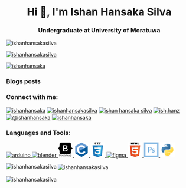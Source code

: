 <h1 align="center">Hi 👋, I'm Ishan Hansaka Silva</h1>
<h3 align="center">Undergraduate at University of Moratuwa</h3>

<p align="left"> <img src="https://komarev.com/ghpvc/?username=ishanhansakasilva&label=Profile%20views&color=0e75b6&style=flat" alt="ishanhansakasilva" /> </p>

<p align="left"> <a href="https://github.com/ryo-ma/github-profile-trophy"><img src="https://github-profile-trophy.vercel.app/?username=ishanhansakasilva" alt="ishanhansakasilva" /></a> </p>

<p align="left"> <a href="https://twitter.com/ishanhansaka" target="blank"><img src="https://img.shields.io/twitter/follow/ishanhansaka?logo=twitter&style=for-the-badge" alt="ishanhansaka" /></a> </p>

### Blogs posts
<!-- BLOG-POST-LIST:START -->
<!-- BLOG-POST-LIST:END -->

<h3 align="left">Connect with me:</h3>
<p align="left">
<a href="https://twitter.com/ishanhansaka" target="blank"><img align="center" src="https://raw.githubusercontent.com/rahuldkjain/github-profile-readme-generator/master/src/images/icons/Social/twitter.svg" alt="ishanhansaka" height="30" width="40" /></a>
<a href="https://linkedin.com/in/ishanhansakasilva" target="blank"><img align="center" src="https://raw.githubusercontent.com/rahuldkjain/github-profile-readme-generator/master/src/images/icons/Social/linked-in-alt.svg" alt="ishanhansakasilva" height="30" width="40" /></a>
<a href="https://fb.com/ishan hansaka silva" target="blank"><img align="center" src="https://raw.githubusercontent.com/rahuldkjain/github-profile-readme-generator/master/src/images/icons/Social/facebook.svg" alt="ishan hansaka silva" height="30" width="40" /></a>
<a href="https://instagram.com/ish.hanz" target="blank"><img align="center" src="https://raw.githubusercontent.com/rahuldkjain/github-profile-readme-generator/master/src/images/icons/Social/instagram.svg" alt="ish.hanz" height="30" width="40" /></a>
<a href="https://medium.com/@ishanhansaka" target="blank"><img align="center" src="https://raw.githubusercontent.com/rahuldkjain/github-profile-readme-generator/master/src/images/icons/Social/medium.svg" alt="@ishanhansaka" height="30" width="40" /></a>
<a href="https://www.hackerrank.com/ishanhansaka" target="blank"><img align="center" src="https://raw.githubusercontent.com/rahuldkjain/github-profile-readme-generator/master/src/images/icons/Social/hackerrank.svg" alt="ishanhansaka" height="30" width="40" /></a>
</p>

<h3 align="left">Languages and Tools:</h3>
<p align="left"> <a href="https://www.arduino.cc/" target="_blank" rel="noreferrer"> <img src="https://cdn.worldvectorlogo.com/logos/arduino-1.svg" alt="arduino" width="40" height="40"/> </a> <a href="https://www.blender.org/" target="_blank" rel="noreferrer"> <img src="https://download.blender.org/branding/community/blender_community_badge_white.svg" alt="blender" width="40" height="40"/> </a> <a href="https://getbootstrap.com" target="_blank" rel="noreferrer"> <img src="https://raw.githubusercontent.com/devicons/devicon/master/icons/bootstrap/bootstrap-plain-wordmark.svg" alt="bootstrap" width="40" height="40"/> </a> <a href="https://www.cprogramming.com/" target="_blank" rel="noreferrer"> <img src="https://raw.githubusercontent.com/devicons/devicon/master/icons/c/c-original.svg" alt="c" width="40" height="40"/> </a> <a href="https://www.w3schools.com/css/" target="_blank" rel="noreferrer"> <img src="https://raw.githubusercontent.com/devicons/devicon/master/icons/css3/css3-original-wordmark.svg" alt="css3" width="40" height="40"/> </a> <a href="https://www.figma.com/" target="_blank" rel="noreferrer"> <img src="https://www.vectorlogo.zone/logos/figma/figma-icon.svg" alt="figma" width="40" height="40"/> </a> <a href="https://www.w3.org/html/" target="_blank" rel="noreferrer"> <img src="https://raw.githubusercontent.com/devicons/devicon/master/icons/html5/html5-original-wordmark.svg" alt="html5" width="40" height="40"/> </a> <a href="https://www.photoshop.com/en" target="_blank" rel="noreferrer"> <img src="https://raw.githubusercontent.com/devicons/devicon/master/icons/photoshop/photoshop-line.svg" alt="photoshop" width="40" height="40"/> </a> <a href="https://www.python.org" target="_blank" rel="noreferrer"> <img src="https://raw.githubusercontent.com/devicons/devicon/master/icons/python/python-original.svg" alt="python" width="40" height="40"/> </a> </p>

<p><img align="left" src="https://github-readme-stats.vercel.app/api/top-langs?username=ishanhansakasilva&show_icons=true&locale=en&layout=compact" alt="ishanhansakasilva" /></p>

<p>&nbsp;<img align="center" src="https://github-readme-stats.vercel.app/api?username=ishanhansakasilva&show_icons=true&locale=en" alt="ishanhansakasilva" /></p>

<p><img align="center" src="https://github-readme-streak-stats.herokuapp.com/?user=ishanhansakasilva&" alt="ishanhansakasilva" /></p>

